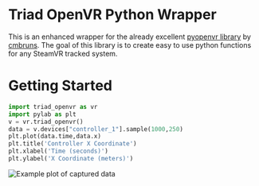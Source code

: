 # Triad OpenVR Python Wrapper

This is an enhanced wrapper for the already excellent [pyopenvr library](https://github.com/cmbruns/pyopenvr) by [cmbruns](https://github.com/cmbruns).  The goal of this library is to create easy to use python functions for any SteamVR tracked system.

# Getting Started

```python
import triad_openvr as vr
import pylab as plt
v = vr.triad_openvr()
data = v.devices["controller_1"].sample(1000,250)
plt.plot(data.time,data.x)
plt.title('Controller X Coordinate')
plt.xlabel('Time (seconds)')
plt.ylabel('X Coordinate (meters)')
```

![Example plot of captured data](images/simple_xcoord_plot.png "Example Plot")